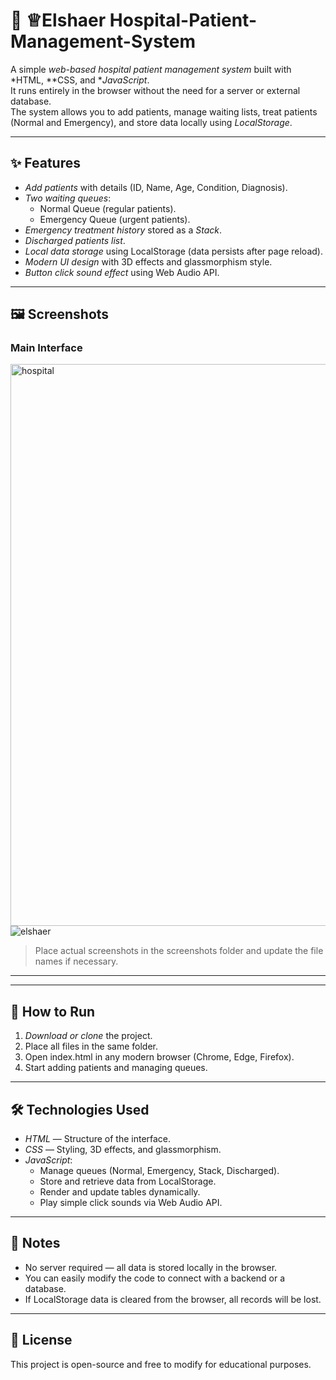 # 🏥 ♕Elshaer Hospital-Patient-Management-System

A simple *web-based hospital patient management system* built with *HTML, **CSS, and **JavaScript*.  
It runs entirely in the browser without the need for a server or external database.  
The system allows you to add patients, manage waiting lists, treat patients (Normal and Emergency), and store data locally using *LocalStorage*.

---

## ✨ Features
- *Add patients* with details (ID, Name, Age, Condition, Diagnosis).
- *Two waiting queues*:
  - Normal Queue (regular patients).
  - Emergency Queue (urgent patients).
- *Emergency treatment history* stored as a *Stack*.
- *Discharged patients list*.
- *Local data storage* using LocalStorage (data persists after page reload).
- *Modern UI design* with 3D effects and glassmorphism style.
- *Button click sound effect* using Web Audio API.

---

## 🖼 Screenshots

### Main Interface

<img width="1599" height="899" alt="hospital" src="https://github.com/user-attachments/assets/49016034-b38e-407e-9139-27a4ea983bfc" />![elshaer](https://github.com/user-attachments/assets/61c650d6-53de-4a80-945c-9f4ea12afabb)



> Place actual screenshots in the screenshots folder and update the file names if necessary.

---



---

## 🚀 How to Run
1. *Download or clone* the project.
2. Place all files in the same folder.
3. Open index.html in any modern browser (Chrome, Edge, Firefox).
4. Start adding patients and managing queues.

---

## 🛠 Technologies Used
- *HTML* — Structure of the interface.
- *CSS* — Styling, 3D effects, and glassmorphism.
- *JavaScript*:
  - Manage queues (Normal, Emergency, Stack, Discharged).
  - Store and retrieve data from LocalStorage.
  - Render and update tables dynamically.
  - Play simple click sounds via Web Audio API.

---

## 📌 Notes
- No server required — all data is stored locally in the browser.
- You can easily modify the code to connect with a backend or a database.
- If LocalStorage data is cleared from the browser, all records will be lost.

---

## 📜 License
This project is open-source and free to modify for educational purposes.
